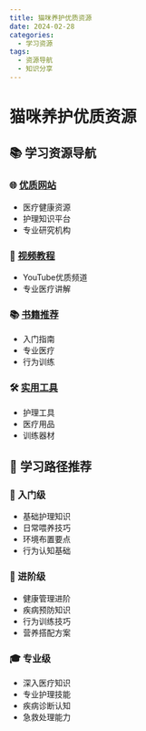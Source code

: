 ```yaml
---
title: 猫咪养护优质资源
date: 2024-02-28
categories:
  - 学习资源
tags:
  - 资源导航
  - 知识分享
---
```


# 猫咪养护优质资源

## 📚 学习资源导航

### 🌐 [优质网站](websites.md)
- 医疗健康资源
- 护理知识平台
- 专业研究机构

### 🎥 [视频教程](youtube.md)
- YouTube优质频道
- 专业医疗讲解

### 📚 [书籍推荐](books.md)
- 入门指南
- 专业医疗
- 行为训练

### 🛠️ [实用工具](tools.md)
- 护理工具
- 医疗用品
- 训练器材

## 🎯 学习路径推荐

### 🌱 入门级
- 基础护理知识
- 日常喂养技巧
- 环境布置要点
- 行为认知基础

### 🌟 进阶级
- 健康管理进阶
- 疾病预防知识
- 行为训练技巧
- 营养搭配方案

### 🎓 专业级
- 深入医疗知识
- 专业护理技能
- 疾病诊断认知
- 急救处理能力 